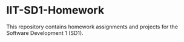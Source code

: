 # IIT-SD1-Homework
This repository contains homework assignments and projects for the Software Development 1 (SD1).
